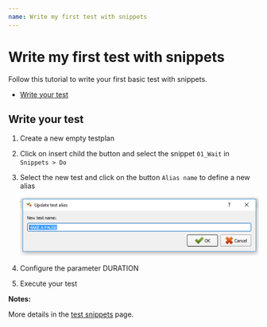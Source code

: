```yaml
---
name: Write my first test with snippets
---
```


# Write my first test with snippets

Follow this tutorial to write your first basic test with snippets.

- [Write your test](first_test#write-your-test)

## Write your test

1. Create a new empty testplan

2. Click on insert child the button and select the snippet `01_Wait` in `Snippets > Do`

3. Select the new test and click on the button `Alias name` to define a new alias

    ![](/docs/images/snippets_alias.png)
    
3. Configure the parameter DURATION

4. Execute your test
    
**Notes:** 

More details in the [test snippets](http://documentations.extensivetesting.org/docs/generic_use/introduction) page.